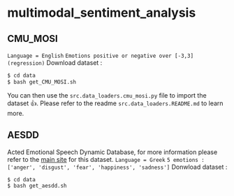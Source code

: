 # multimodal_sentiment_analysis


## CMU_MOSI
`Language = English`
`Emotions positive or negative over [-3,3] (regression)`
Download dataset :
```bash
$ cd data 
$ bash get_CMU_MOSI.sh
```

You can then use the `src.data_loaders.cmu_mosi.py` file to import the dataset 👍. Please refer to the readme `src.data_loaders.README.md` to learn more.


## AESDD
Acted Emotional Speech Dynamic Database, for more information please refer to the [main site](http://m3c.web.auth.gr/research/aesdd-speech-emotion-recognition/) for this dataset.
`Language = Greek`
`5 emotions : ['anger', 'disgust', 'fear', 'happiness', 'sadness']`
Donwload dataset :

```bash
$ cd data
$ bash get_aesdd.sh
```